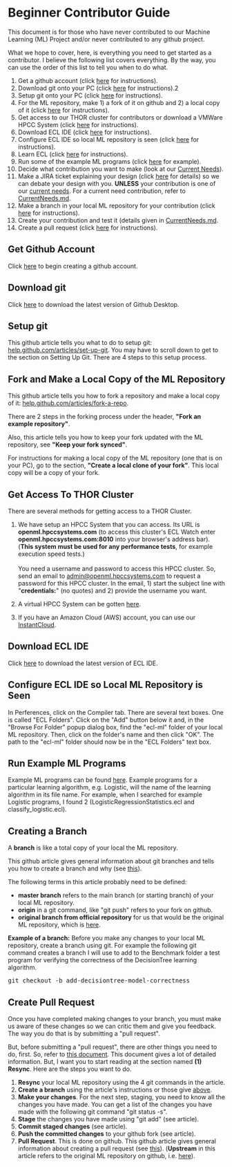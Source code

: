Beginner Contributor Guide
==========================

This document is for those who have never contributed to our Machine Learning (ML) Project and/or never contributed to any github project.

What we hope to cover, here, is everything you need to get started as a contributor. I believe the following list covers everything. By the way, you can use the order of this list to tell you when to do what.

 1. Get a github account (click [here](#get-github-account) for instructions).
 2. Download git onto your PC (click [here](#download-git) for instructions).2
 3. Setup git onto your PC (click [here](#setup-git) for instructions).
 4. For the ML repository, make 1) a fork of it on github and 2) a local copy of it  (click [here](#fork-and-make-a-local-copy-of-the-ml-repository) for instructions).
 5. Get access to our THOR cluster for contributors or download a VMWare HPCC System (click [here](#get-access-to-thor-cluster) for instructions).
 6. Download ECL IDE (click [here](#download-ecl-ide) for instructions).
 7. Configure ECL IDE so local ML repository is seen (click [here](#configure-ecl-ide-so-local-ml-repository-is-seen) for instructions).
 8. Learn ECL (click [here](#configure-ecl-ide) for instructions).
 9. Run some of the example ML programs (click [here](#run-example-ml-programs) for example).
 10. Decide what contribution you want to make (look at our [Current Needs](https://github.com/hpcc-systems/ecl-ml/CONTRIBUTING/CurrentNeeds.md)).
 11. Make a JIRA ticket explaining your design (click [here](https://confluence.atlassian.com/jira/creating-an-issue-185729660.html) for details) so we can debate your design with you. **UNLESS** your contribution is one of our [current needs](https://github.com/hpcc-systems/ecl-ml/CONTRIBUTING/CurrentNeeds.md). For a current need contribution, refer to [CurrentNeeds.md](https://github.com/hpcc-systems/ecl-ml/CONTRIBUTING/CurrentNeeds.md).
 12. Make a branch in your local ML repository for your contribution (click [here](#creating-a-branch) for instructions).
 13. Create your contribution and test it (details given in [CurrentNeeds.md](https://github.com/hpcc-systems/ecl-ml/CONTRIBUTING/CurrentNeeds.md).
 14. Create a pull request (click [here](#create-pull-request) for instructions).

## Get Github Account

Click [here](https://github.com/join) to begin creating a github account.

## Download git

Click [here](https://desktop.github.com/) to download the latest version of Github Desktop.

## Setup git

This github article tells you what to do to setup git: [help.github.com/articles/set-up-git](https://help.github.com/articles/set-up-git/). You may have to scroll down to get to the section on Setting Up Git. There are 4 steps to this setup process.

## Fork and Make a Local Copy of the ML Repository

This github article tells you how to fork a repository and make a local copy of it: [help.github.com/articles/fork-a-repo](https://help.github.com/articles/fork-a-repo/).

There are 2 steps in the forking process under the header, **"Fork an example repository"**.

Also, this article tells you how to keep your fork updated with the ML repository, see **"Keep your fork synced"**.

For instructions for making a local copy of the ML repository (one that is on your PC), go to the section, **"Create a local clone of your fork"**. This local copy will be a copy of your fork.

## Get Access To THOR Cluster

There are several methods for getting access to a THOR Cluster.

1. We have setup an HPCC System that you can access. Its URL is  **openml.hpccsystems.com** (to access this cluster's ECL Watch enter **openml.hpccsystems.com:8010** into your browser's address bar). (**This system must be used for any performance tests**, for example execution speed tests.)<br><br>You need a username and password to access this HPCC cluster. So, send an email to admin@openml.hpccsystems.com to request a password for this HPCC cluster. In the email, 1) start the subject line with "**credentials:**" (no quotes) and 2) provide the username you want.

2. A virtual HPCC System can be gotten [here](https://hpccsystems.com/download/virtual-machine-image).
3. If you have an Amazon Cloud (AWS) account, you can use our [InstantCloud](https://aws.hpccsystems.com/aws/login).

## Download ECL IDE

Click [here](https://hpccsystems.com/download/developer-tools/ecl-ide) to download the latest version of ECL IDE.

## Configure ECL IDE so Local ML Repository is Seen

In Perferences, click on the Compiler tab. There are several text boxes. One is called "ECL Folders". Click on the "Add" button below it and, in the "Browse For Folder" popup dialog box, find the "ecl-ml" folder of your local ML repository. Then, click on the folder's name and then click "OK". The path to the "ecl-ml" folder should now be in the "ECL Folders" text box.

## Run Example ML Programs

Example ML programs can be found [here](https://github.com/tlhumphrey2/ecl-ml/tree/master/ML/Tests/Explanatory). Example programs for a particular learning algorithm, e.g. Logistic, will the name of the learning algorithm in its file name. For example, when I searched for example Logistic programs, I found 2 (LogisticRegressionStatistics.ecl and classify_logistic.ecl).

## Creating a Branch

A **branch** is like a total copy of your local the ML repository.

This github article gives general information about git branches and tells you how to create a branch and why (see [this](https://github.com/Kunena/Kunena-Forum/wiki/Create-a-new-branch-with-git-and-manage-branches)).

The following terms in this article probably need to be defined:

 - **master branch** refers to the main branch (or starting branch) of your local ML repository.
 - **origin** in a git command, like "git push" refers to your fork on github.
 - **original branch from official repository** for us that would be the original ML repository, which is [here](https://github.com/hpcc-systems/ecl-ml).

**Example of a branch:** Before you make any changes to your local ML repository, create a branch using git. For example the following git command creates a branch I will use to add to the Benchmark folder a test program for verifying the correctness of the DecisionTree learning algorithm.

<pre>
git checkout -b add-decisiontree-model-correctness
</pre>

## Create Pull Request

Once you have completed making changes to your branch, you must make us aware of these changes so we can critic them and give you feedback. The way you do that is by submitting a "pull request". 

But, before submitting a "pull request", there are other things you need to do, first. So, refer to [this document](https://github.com/hpcc-systems/HPCC-Platform/wiki/Git-step-by-step). This document gives a lot of detailed information. But, I want you to start reading at the section named **(1) Resync**. Here are the steps you want to do.

1. **Resync** your local ML repository using the 4 git commands in the article.
2. **Create a branch** using the article's instructions or those give [above](#creating-a-branch).
3. **Make your changes**. For the next step, staging, you need to know all the changes you have made. You can get a list of the changes you have made with the following git command "git status -s".
4. **Stage** the changes you have made using "git add" (see article).
5. **Commit staged changes** (see article).
6. **Push the committed changes** to your github fork (see article).
7. **Pull Request**. This is done on github. This github article gives general information about creating a pull request (see [this](https://help.github.com/articles/creating-a-pull-request)). (**Upstream** in this article refers to the original ML repository on github, i.e. [here](https://github.com/hpcc-systems/ecl-ml)).
